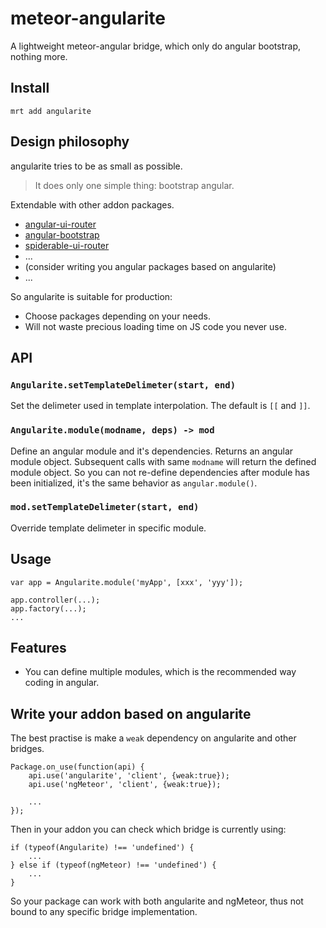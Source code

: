 meteor-angularite
========================

A lightweight meteor-angular bridge, which only do angular bootstrap, nothing more.

## Install
```
mrt add angularite
```


## Design philosophy

angularite tries to be as small as possible.
> It does only one simple thing: bootstrap angular.

Extendable with other addon packages.
* [angular-ui-router](https://github.com/ccll/meteor-angular-ui-router)
* [angular-bootstrap](https://github.com/ccll/meteor-angular-bootstrap)
* [spiderable-ui-router](https://github.com/ccll/meteor-spiderable-ui-router)
* ...
* (consider writing you angular packages based on angularite)
* ...

So angularite is suitable for production:
* Choose packages depending on your needs.
* Will not waste precious loading time on JS code you never use.


## API
### `Angularite.setTemplateDelimeter(start, end)`
Set the delimeter used in template interpolation. The default is `[[` and `]]`.

### `Angularite.module(modname, deps) -> mod`
Define an angular module and it's dependencies. Returns an angular module object.
Subsequent calls with same `modname` will return the defined module object. So you can not re-define dependencies after module has been initialized, it's the same behavior as `angular.module()`.

### `mod.setTemplateDelimeter(start, end)`
Override template delimeter in specific module.


## Usage
```
var app = Angularite.module('myApp', [xxx', 'yyy']);

app.controller(...);
app.factory(...);
...
```

## Features

* You can define multiple modules, which is the recommended way coding in angular.


## Write your addon based on angularite

The best practise is make a `weak` dependency on angularite and other bridges.
```
Package.on_use(function(api) {
    api.use('angularite', 'client', {weak:true});
    api.use('ngMeteor', 'client', {weak:true});

    ...
});
```

Then in your addon you can check which bridge is currently using:
```
if (typeof(Angularite) !== 'undefined') {
    ...
} else if (typeof(ngMeteor) !== 'undefined') {
    ...
}
```

So your package can work with both angularite and ngMeteor, thus not bound to any specific bridge implementation.
